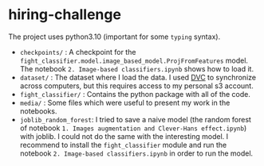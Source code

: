 # hiring-challenge

The project uses python3.10 (important for some `typing` syntax). 

* `checkpoints/` : A checkpoint for the `fight_classifier.model.image_based_model.ProjFromFeatures` model. The notebook `2. Image-based classifiers.ipynb` shows how to load it.
* `dataset/` : The dataset where I load the data. I used [DVC](https://dvc.org/doc/start/data-management/data-versioning) to synchronize across computers, but this requires access to my personal s3 account.
* `fight_classifier/` : Contains the python package with all of the code.
* `media/` : Some files which were useful to present my work in the notebooks.
* `joblib_random_forest`: I tried to save a naive model (the random forest of notebook `1. Images augmentation and Clever-Hans effect.ipynb`) with joblib. I could not do the same with the interesting model. I recommend to install the `fight_classifier` module and run the notebook `2. Image-based classifiers.ipynb` in order to run the model.
